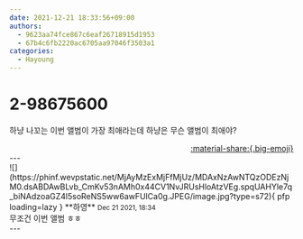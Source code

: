 ```yaml
---
date: 2021-12-21 18:33:56+09:00
authors:
  - 9623aa74fce867c6eaf26718915d1953
  - 67b4c6fb2220ac6705aa97046f3503a1
categories:
  - Hayoung
---
```


# 2-98675600

<div class="post-container" markdown="1">
<div class="content-container md-sidebar__scrollwrap" markdown="1">

하냥 나꼬는 이번 앨범이 가장 최애라는데 하냥은 무슨 앨범이 최애야?

</div>
</div>

<div style="text-align: right;" markdown="1">
<a href="https://weverse.io/fromis9/fanpost/2-98675600" style="text-align: right;">:material-share:{.big-emoji}</a>
</div>
---

<div class="comments-container md-sidebar__scrollwrap" markdown="1">
<div class="comment" markdown="1">
<div class='id-container' markdown="1">
![](https://phinf.wevpstatic.net/MjAyMzExMjFfMjUz/MDAxNzAwNTQzODEzNjM0.dsABDAwBLvb_CmKv53nAMh0x44CV1NvJRUsHloAtzVEg.spqUAHYle7q_biNAdzoaGZ4l5soReNS5ww6awFUlCa0g.JPEG/image.jpg?type=s72){ pfp loading=lazy }
**<span class="artist">하영</span>** <small>Dec 21 2021, 18:34</small><br>
</div>
<div class='comment-body' markdown="1">
무조건 이번 앨범 ㅎㅎ
</div>
</div>
</div>
---
